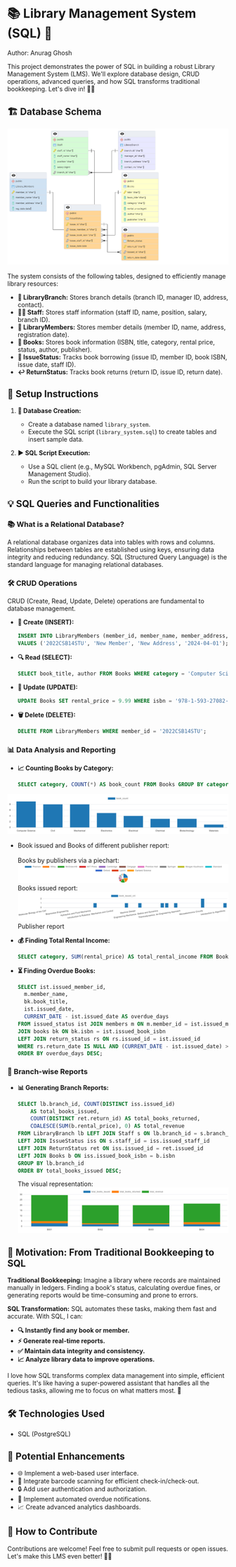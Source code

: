 # 📚 Library Management System (SQL) 🚀

Author: Anurag Ghosh 

This project demonstrates the power of SQL in building a robust Library Management System (LMS). We'll explore database design, CRUD operations, advanced queries, and how SQL transforms traditional bookkeeping. Let's dive in! 📖✨

## 🏗️ Database Schema
<img src="erd_library_management_system_using sql.png" alt="Database design">

The system consists of the following tables, designed to efficiently manage library resources:

-   **🏢 LibraryBranch:** Stores branch details (branch ID, manager ID, address, contact).
-   **🧑‍💼 Staff:** Stores staff information (staff ID, name, position, salary, branch ID).
-   **👥 LibraryMembers:** Stores member details (member ID, name, address, registration date).
-   **📖 Books:** Stores book information (ISBN, title, category, rental price, status, author, publisher).
-   **📝 IssueStatus:** Tracks book borrowing (issue ID, member ID, book ISBN, issue date, staff ID).
-   **↩️ ReturnStatus:** Tracks book returns (return ID, issue ID, return date).

## 🚀 Setup Instructions

1.  **💾 Database Creation:**
    -   Create a database named `library_system`.
    -   Execute the SQL script (`library_system.sql`) to create tables and insert sample data.

2.  **▶️ SQL Script Execution:**
    -   Use a SQL client (e.g., MySQL Workbench, pgAdmin, SQL Server Management Studio).
    -   Run the script to build your library database.

## 💡 SQL Queries and Functionalities

### 📚 What is a Relational Database?

A relational database organizes data into tables with rows and columns. Relationships between tables are established using keys, ensuring data integrity and reducing redundancy. SQL (Structured Query Language) is the standard language for managing relational databases.

### 🛠️ CRUD Operations

CRUD (Create, Read, Update, Delete) operations are fundamental to database management.

-   **📝 Create (INSERT):**
    ```sql
    INSERT INTO LibraryMembers (member_id, member_name, member_address, reg_date)
    VALUES ('2022CSB14STU', 'New Member', 'New Address', '2024-04-01');
    ```

-   **🔍 Read (SELECT):**
    ```sql
    SELECT book_title, author FROM Books WHERE category = 'Computer Science';
    ```

-   **🔄 Update (UPDATE):**
    ```sql
    UPDATE Books SET rental_price = 9.99 WHERE isbn = '978-1-593-27082-7';
    ```

-   **🗑️ Delete (DELETE):**
    ```sql
    DELETE FROM LibraryMembers WHERE member_id = '2022CSB14STU';
    ```

### 📊 Data Analysis and Reporting

-   **📈 Counting Books by Category:**
    ```sql
    SELECT category, COUNT(*) AS book_count FROM Books GROUP BY category ORDER BY book_count DESC;
    ```
  <img src="LIBRARY_books_dist.png" alt="Books count">

-  Book issued and Books of different publisher report:
   <br>
   <br>
    Books by publishers via a piechart:
    <img src="LIBRARY_bookpublisher_dist.png" alt="Books count">
    Books issued report: 
    <img src="LIBRARY_book_issued_graph.png" alt="Books count">
    Publisher report

-   **💰 Finding Total Rental Income:**
    ```sql
    SELECT category, SUM(rental_price) AS total_rental_income FROM Books GROUP BY category;
    ```

-   **⏳ Finding Overdue Books:**
    ```sql
    SELECT ist.issued_member_id,
      m.member_name,
      bk.book_title,
      ist.issued_date,
      CURRENT_DATE - ist.issued_date AS overdue_days
    FROM issued_status ist JOIN members m ON m.member_id = ist.issued_member_id
    JOIN books bk ON bk.isbn = ist.issued_book_isbn
    LEFT JOIN return_status rs ON rs.issued_id = ist.issued_id
    WHERE rs.return_date IS NULL AND (CURRENT_DATE - ist.issued_date) > 30
    ORDER BY overdue_days DESC;
    ```

### 🏢 Branch-wise Reports

-   **📊 Generating Branch Reports:**
    ```sql
    SELECT lb.branch_id, COUNT(DISTINCT iss.issued_id)
        AS total_books_issued,
        COUNT(DISTINCT ret.return_id) AS total_books_returned,
        COALESCE(SUM(b.rental_price), 0) AS total_revenue
    FROM LibraryBranch lb LEFT JOIN Staff s ON lb.branch_id = s.branch_id
    LEFT JOIN IssueStatus iss ON s.staff_id = iss.issued_staff_id
    LEFT JOIN ReturnStatus ret ON iss.issued_id = ret.issued_id
    LEFT JOIN Books b ON iss.issued_book_isbn = b.isbn
    GROUP BY lb.branch_id
    ORDER BY total_books_issued DESC;
    ```
    The visual representation:
    <img src="LIBRARY_branchreport_graph.png" alt="Branch report">

## 💖 Motivation: From Traditional Bookkeeping to SQL

**Traditional Bookkeeping:** Imagine a library where records are maintained manually in ledgers. Finding a book's status, calculating overdue fines, or generating reports would be time-consuming and prone to errors.

**SQL Transformation:** SQL automates these tasks, making them fast and accurate. With SQL, I can:

-   **🔍 Instantly find any book or member.**
-   **⚡ Generate real-time reports.**
-   **✅ Maintain data integrity and consistency.**
-   **📈 Analyze library data to improve operations.**

I love how SQL transforms complex data management into simple, efficient queries. It's like having a super-powered assistant that handles all the tedious tasks, allowing me to focus on what matters most. 🌟

## 🛠️ Technologies Used

-   SQL (PostgreSQL)

## 🚀 Potential Enhancements

-   🌐 Implement a web-based user interface.
-   📱 Integrate barcode scanning for efficient check-in/check-out.
-   🔒 Add user authentication and authorization.
-   🔔 Implement automated overdue notifications.
-   📈 Create advanced analytics dashboards.

## 🤝 How to Contribute

Contributions are welcome! Feel free to submit pull requests or open issues. Let's make this LMS even better! 🚀✨
